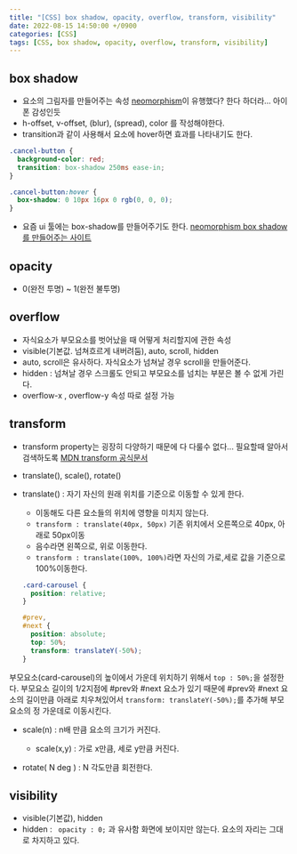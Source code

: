 ```yaml
---
title: "[CSS] box shadow, opacity, overflow, transform, visibility"
date: 2022-08-15 14:50:00 +/0900
categories: [CSS]
tags: [CSS, box shadow, opacity, overflow, transform, visibility]
---
```


## box shadow

- 요소의 그림자를 만들어주는 속성 [neomorphism](https://css-tricks.com/neumorphism-and-css/)이 유행했다? 한다 하더라... 아이폰 감성인듯
- h-offset, v-offset, (blur), (spread), color 를 작성해야한다.
- transition과 같이 사용해서 요소에 hover하면 효과를 나타내기도 한다.

```css
.cancel-button {
  background-color: red;
  transition: box-shadow 250ms ease-in;
}

.cancel-button:hover {
  box-shadow: 0 10px 16px 0 rgb(0, 0, 0);
}
```

- 요즘 ui 툴에는 box-shadow를 만들어주기도 한다. [neomorphism box shadow를 만들어주는 사이트](https://neumorphism.io/#e0e0e0)

## opacity

- 0(완전 투명) ~ 1(완전 불투명)

## overflow

- 자식요소가 부모요소를 벗어났을 때 어떻게 처리할지에 관한 속성
- visible(기본값. 넘쳐흐르게 내버려둠), auto, scroll, hidden
- auto, scroll은 유사하다. 자식요소가 넘쳐날 경우 scroll을 만들어준다.
- hidden : 넘쳐날 경우 스크롤도 안되고 부모요소를 넘치는 부분은 볼 수 없게 가린다.
- overflow-x , overflow-y 속성 따로 설정 가능

## transform

- transform property는 굉장히 다양하기 때문에 다 다룰수 없다... 필요할때 알아서 검색하도록 [MDN transform 공식문서](https://developer.mozilla.org/en-US/docs/Web/CSS/transform)
- translate(), scale(), rotate()
- translate() : 자기 자신의 원래 위치를 기준으로 이동할 수 있게 한다.

  - 이동해도 다른 요소들의 위치에 영향을 미치지 않는다.
  - <code>transform : translate(40px, 50px)</code> 기존 위치에서 오른쪽으로 40px, 아래로 50px이동
  - 음수라면 왼쪽으로, 위로 이동한다.
  - <code>transform : translate(100%, 100%)</code>라면 자신의 가로,세로 값을 기준으로 100%이동한다.

  ```css
  .card-carousel {
    position: relative;
  }

  #prev,
  #next {
    position: absolute;
    top: 50%;
    transform: translateY(-50%);
  }
  ```

<p>
    부모요소(card-carousel)의 높이에서 가운데 위치하기 위해서 <code>top : 50%;</code>을 설정한다. 부모요소 길이의 1/2지점에 #prev와 #next 요소가 있기 때문에 #prev와 #next 요소의 길이만큼 아래로 치우쳐있어서 <code>transform: translateY(-50%);</code>를 추가해 부모요소의 정 가운데로 이동시킨다.
</p>

- scale(n) : n배 만큼 요소의 크기가 커진다.

  - scale(x,y) : 가로 x만큼, 세로 y만큼 커진다.

- rotate( N deg ) : N 각도만큼 회전한다.

## visibility

- visible(기본값), hidden
- hidden : <code> opacity : 0;</code> 과 유사함 화면에 보이지만 않는다. 요소의 자리는 그대로 차지하고 있다.
